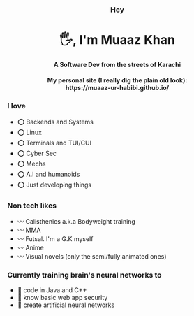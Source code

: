 <h3 align="center">Hey</h3>
<h1 align="center">🖐, I'm Muaaz Khan</h1>
<h4 align="center">A Software Dev from the streets of Karachi</h4>
<h4 align="center">My personal site (I really dig the plain old look):<br>https://muaaz-ur-habibi.github.io/</h4>
  
<h3>I love</h3>
<ul>
  <li>⭕ Backends and Systems</li>
  <li>⭕ Linux</li>
  <li>⭕ Terminals and TUI/CUI</li>
  <li>⭕ Cyber Sec</li>
  <li>⭕ Mechs</li>
  <li>⭕ A.I and humanoids</li>
  <li>⭕ Just developing things</li>
</ul>
<h3>Non tech likes</h3>
<ul>
  <li>〰 Calisthenics a.k.a Bodyweight training</li>
  <li>〰 MMA</li>
  <li>〰 Futsal. I'm a G.K myself</li>
  <li>〰 Anime</li>
  <li>〰 Visual novels (only the semi/fully animated ones)</li>
</ul>
<h3>Currently training brain's neural networks to</h3>
<ul>
  <li>💨 code in Java and C++</li>
  <li>💨 know basic web app security</li>
  <li>💨 create artificial neural networks</li>
</ul>
